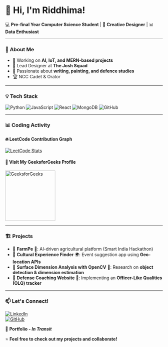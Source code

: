 # 👋 Hi, I'm Riddhima!  

💻 **Pre-final Year Computer Science Student** | 🎨 **Creative Designer** | 📊 **Data Enthusiast**  

---

### 🚀 **About Me**
- 🔭 Working on **AI, IoT, and MERN-based projects**  
- 🎨 Lead Designer at **The Josh Squad**  
- 📝 Passionate about **writing, painting, and defence studies**  
- 🏆 NCC Cadet & Orator  

---

### 💡 **Tech Stack**
![Python](https://img.shields.io/badge/-Python-3776AB?style=flat-square&logo=python&logoColor=white)
![JavaScript](https://img.shields.io/badge/-JavaScript-F7DF1E?style=flat-square&logo=javascript&logoColor=black)
![React](https://img.shields.io/badge/-React-61DAFB?style=flat-square&logo=react&logoColor=black)
![MongoDB](https://img.shields.io/badge/-MongoDB-47A248?style=flat-square&logo=mongodb&logoColor=white)
![GitHub](https://img.shields.io/badge/-GitHub-181717?style=flat-square&logo=github&logoColor=white)

---

### 📊 **Coding Activity**
#### 🔥 **LeetCode Contribution Graph**
[![LeetCode Stats](https://leetcard.jacoblin.cool/ridixcube?theme=dark&ext=heatmap)](https://leetcode.com/ridixcube/)  

#### 📌 **Visit My GeeksforGeeks Profile**
<a href="https://auth.geeksforgeeks.org/user/riddhimalanger/practice/" target="_blank">
  <img src="https://upload.wikimedia.org/wikipedia/commons/4/43/GeeksforGeeks.svg" alt="GeeksforGeeks" width="160"/>
</a>

---

### 🏗️ **Projects**
- 🔹 **FarmPe** 🌾: AI-driven agricultural platform (Smart India Hackathon)  
- 🔹 **Cultural Experience Finder** 🌍: Event suggestion app using **Geo-location APIs**  
- 🔹 **Surface Dimension Analysis with OpenCV** 📐: Research on **object detection & dimension estimation**  
- 🔹 **Defense Coaching Website** 🎯: Implementing an **Officer-Like Qualities (OLQ) tracker**  

---

### 📫 **Let's Connect!**
[![LinkedIn](https://img.shields.io/badge/-LinkedIn-0077B5?style=flat-square&logo=linkedin&logoColor=white)](https://linkedin.com/in/riddhimalanger)  
[![GitHub](https://img.shields.io/badge/-GitHub-181717?style=flat-square&logo=github&logoColor=white)](https://github.com/ridixcube)  

🚀 **Portfolio - *In Transit***  

⭐ **Feel free to check out my projects and collaborate!**  
